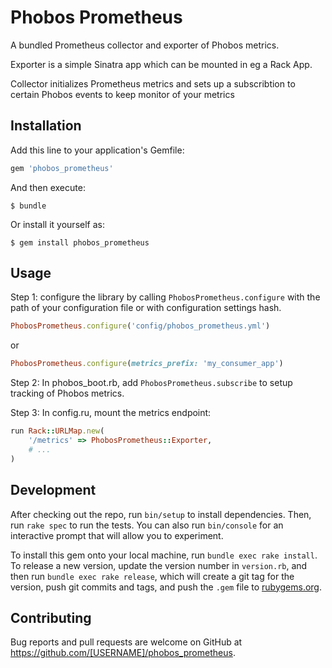 # Phobos Prometheus

A bundled Prometheus collector and exporter of Phobos metrics.

Exporter is a simple Sinatra app which can be mounted in eg a Rack App.

Collector initializes Prometheus metrics and sets up a subscribtion to certain Phobos events to keep
monitor of your metrics

## Installation

Add this line to your application's Gemfile:

```ruby
gem 'phobos_prometheus'
```

And then execute:

    $ bundle

Or install it yourself as:

    $ gem install phobos_prometheus

## Usage

Step 1: configure the library by calling `PhobosPrometheus.configure` with the path of your
configuration file or with configuration settings hash.

```ruby
PhobosPrometheus.configure('config/phobos_prometheus.yml')
```

or

```ruby
PhobosPrometheus.configure(metrics_prefix: 'my_consumer_app')
```

Step 2: In phobos_boot.rb, add `PhobosPrometheus.subscribe` to setup tracking of Phobos metrics.

Step 3: In config.ru, mount the metrics endpoint:

```ruby
run Rack::URLMap.new(
    '/metrics' => PhobosPrometheus::Exporter,
    # ...
)
```

## Development

After checking out the repo, run `bin/setup` to install dependencies. Then, run `rake spec` to run
the tests. You can also run `bin/console` for an interactive prompt that will allow you to
experiment.

To install this gem onto your local machine, run `bundle exec rake install`. To release a new
version, update the version number in `version.rb`, and then run `bundle exec rake release`, which
will create a git tag for the version, push git commits and tags, and push the `.gem` file to
[rubygems.org](https://rubygems.org).

## Contributing

Bug reports and pull requests are welcome on GitHub at
https://github.com/[USERNAME]/phobos_prometheus.
